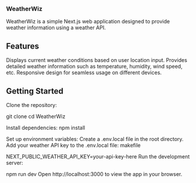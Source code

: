 ### WeatherWiz
WeatherWiz is a simple Next.js web application designed to provide weather information using a weather API.

## Features
Displays current weather conditions based on user location input.
Provides detailed weather information such as temperature, humidity, wind speed, etc.
Responsive design for seamless usage on different devices.



## Getting Started

Clone the repository:

git clone <repository-url>
cd WeatherWiz

Install dependencies:
npm install

Set up environment variables:
Create a .env.local file in the root directory.
Add your weather API key to the .env.local file:
makefile

NEXT_PUBLIC_WEATHER_API_KEY=your-api-key-here
Run the development server:

npm run dev
Open http://localhost:3000 to view the app in your browser.




